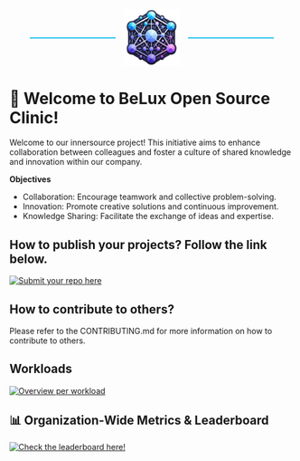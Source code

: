 <p align="center">
  <span style="display: inline-block; width: 30%; border-top: 2px solid #1bbfed; vertical-align: middle;"></span>
  <img src="logo/innersource_logo4.png" alt="Innersource Logo" style="width:20%; vertical-align: middle; margin: 0 10px;" />
  <span style="display: inline-block; width: 30%; border-top: 2px solid #1bbfed; vertical-align: middle;"></span>
</p> 

# 🚀 Welcome to BeLux Open Source Clinic!

Welcome to our innersource project! This initiative aims to enhance collaboration between colleagues and foster a culture of shared knowledge and innovation within our company.

**Objectives**
* Collaboration: Encourage teamwork and collective problem-solving.
* Innovation: Promote creative solutions and continuous improvement.
* Knowledge Sharing: Facilitate the exchange of ideas and expertise.

## How to publish your projects? Follow the link below.

[![Submit your repo here](https://img.shields.io/badge/Submit%20your%20repo%20here📂-<-blue)](https://github.com/BeLux-Engineering-Experience/home/issues/new?template=onboard_repo.yml)

## How to contribute to others?

Please refer to the CONTRIBUTING.md for more information on how to contribute to others. 

## Workloads

[![Overview per workload](https://img.shields.io/badge/Overview%20per%20workload📚-<-blue)](https://github.com/BeLux-Engineering-Experience/home)

## 📊 Organization-Wide Metrics & Leaderboard

[![Check the leaderboard here!](https://img.shields.io/badge/Check%20the%20leaderboard%20here🏆-<-yellow)](https://github.com/BeLux-Engineering-Experience/home/tree/main/activity-dashboard)
